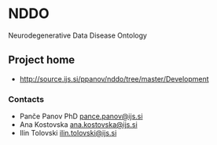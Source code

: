 # NDDO

Neurodegenerative Data Disease Ontology

## Project home

* http://source.ijs.si/ppanov/nddo/tree/master/Development

### Contacts

* Panče Panov PhD <pance.panov@ijs.si>
* Ana Kostovska <ana.kostovska@ijs.si>
* Ilin Tolovski <ilin.tolovski@ijs.si>
